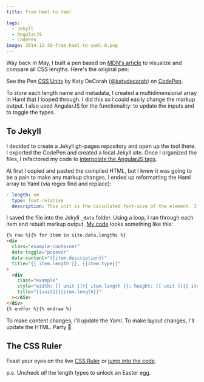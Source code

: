 ```yaml
---
title: From Haml to Yaml

tags:
  - Jekyll
  - AngularJS
  - CodePen
image: 2014-12-30-from-haml-to-yaml-0.png
---
```


Way back in May, I built a pen based on [MDN's article](https://developer.mozilla.org/en-US/docs/Web/CSS/length) to visualize and compare all CSS lengths. Here's the original pen:

<p data-height="400" data-theme-id="97" data-slug-hash="8e1abeef024e776dc485e94b081d74db" data-default-tab="result" data-user="katydecorah" class='codepen'>See the Pen <a href='http://codepen.io/katydecorah/pen/8e1abeef024e776dc485e94b081d74db/'>CSS Units</a> by Katy DeCorah (<a href='http://codepen.io/katydecorah'>@katydecorah</a>) on <a href='http://codepen.io'>CodePen</a>.</p>

To store each length name and metadata, I created a multidimensional array in Haml that I looped through. I did this so I could easily change the markup output. I also used AngularJS for the functionality: to update the inputs and to toggle the types.

## To Jekyll

I decided to create a Jekyll gh-pages repository and open up the tool there. I exported the CodePen and created a local Jekyll site. Once I organized the files, I refactored my code to [interpolate the AngularJS tags](/code/jekyll-and-angular/).

At first I copied and pasted the compiled HTML, but I knew it was going to be a pain to make any markup changes. I ended up reformatting the Haml array to Yaml (via regex find and replace):

```yaml
- length: em
  type: font-relative
  description: This unit is the calculated font-size of the element. If used on the font-size property itself, it is the inherited font-size of the element.
```

I saved the file into the Jekyll `_data` folder. Using a loop, I ran through each item and rebuilt markup output. [My code](https://github.com/katydecorah/css-ruler/blob/gh-pages/index.html) looks something like this:

```html
{% raw %}{% for item in site.data.lengths %}
<div
  class="example-container"
  data-toggle="popover"
  data-content="{{item.description}}"
  title="{{ item.length }}, {{item.type}}"
>
  <div
    class="example"
    style="width: [[ unit ]]{{ item.length }}; height: [[ unit ]]{{ item.length }}"
    title="[[unit]]{{item.length}}"
  ></div>
</div>
{% endfor %}{% endraw %}
```

To make content changes, I'll update the Yaml. To make layout changes, I'll update the HTML. Party :tada:.

## The CSS Ruler

Feast your eyes on the live [CSS Ruler](/css-ruler/) or [jump into the code](https://github.com/katydecorah/css-ruler).

p.s. Uncheck _all_ the length types to unlock an Easter egg.
